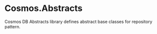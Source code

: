 # Cosmos.Abstracts
Cosmos DB Abstracts library defines abstract base classes for repository pattern.
